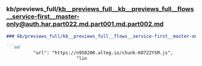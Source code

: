 ### kb/previews_full/kb__previews_full__kb__previews_full__flows__service-first__master-only@auth.har.part022.md.part001.md.part002.md

```md
### kb/previews_full/kb__previews_full__flows__service-first__master-only@auth.har.part022.md.part001.md (part 002)

```md
          "url": "https://n958200.alteg.io/chunk-KO722YSM.js",
                          "lin
```

```

```

